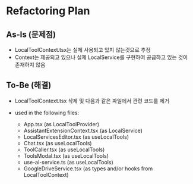 # Refactoring Plan

## As-Is (문제점)

- LocalToolContext.tsx는 실제 사용되고 있지 않는것으로 추정
- Context는 제공되고 있으나 실제 LocalService를 구현하여 공급하고 있는 것이 존재하지 않음

## To-Be (해결)

- LocalToolContext.tsx 삭제 및 다음과 같은 파일에서 관련 코드를 제거

- used in the following files:
  - App.tsx (as LocalToolProvider)
  - AssistantExtensionContext.tsx (as LocalService)
  - LocalServicesEditor.tsx (as useLocalTools)
  - Chat.tsx (as useLocalTools)
  - ToolCaller.tsx (as useLocalTools)
  - ToolsModal.tsx (as useLocalTools)
  - use-ai-service.ts (as useLocalTools)
  - GoogleDriveService.tsx (as types and/or hooks from LocalToolContext)
